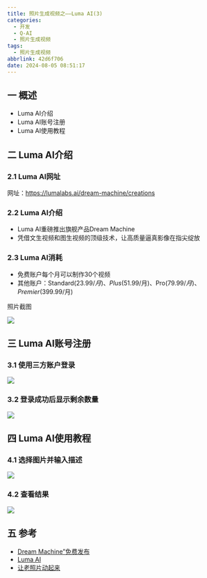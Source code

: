 ```yaml
---
title: 照片生成视频之——Luma AI(3)
categories:
  - 开发
  - Q-AI
  - 照片生成视频
tags:
  - 照片生成视频
abbrlink: 42d6f706
date: 2024-08-05 08:51:17
---
```

## 一 概述

* Luma AI介绍
* Luma AI账号注册
* Luma AI使用教程

<!--more-->

## 二 Luma AI介绍

### 2.1 Luma AI网址

网址：https://lumalabs.ai/dream-machine/creations

### 2.2 Luma AI介绍

* Luma AI重磅推出旗舰产品Dream Machine
* 凭借文生视频和图生视频的顶级技术，让高质量逼真影像在指尖绽放

### 2.3 Luma AI消耗

* 免费账户每个月可以制作30个视频
* 其他账户：Standard($23.99/月)、Plus($51.99/月)、Pro($79.99/月)、Premier($399.99/月)

照片截图

![][1]

## 三 Luma AI账号注册

### 3.1 使用三方账户登录

![][2]

### 3.2 登录成功后显示剩余数量

![][3]

## 四 Luma AI使用教程

### 4.1 选择图片并输入描述

![][4]

### 4.2 查看结果

![][5]

## 五 参考

* [Dream Machine”免费发布](https://www.freedidi.com/12723.html)
* [Luma AI](https://lumalabs.ai/dream-machine/creations)
* [让老照片动起来](https://www.freedidi.com/12906.html)



[1]:https://cdn.jsdelivr.net/gh/PGzxc/CDN/blog-ai/lumalabs-plan-1.png
[2]:https://cdn.jsdelivr.net/gh/PGzxc/CDN/blog-ai/lumalabs-sign-2.png
[3]:https://cdn.jsdelivr.net/gh/PGzxc/CDN/blog-ai/lumalabs-login-3.png
[4]:https://cdn.jsdelivr.net/gh/PGzxc/CDN/blog-ai/lumalabs-use-promit-4.png
[5]:https://cdn.jsdelivr.net/gh/PGzxc/CDN/blog-ai/lumalabs-use-promit-result-5.png